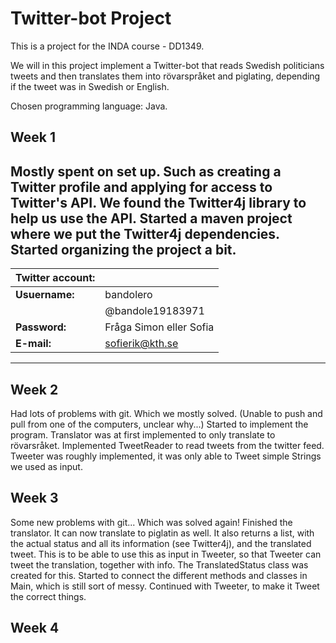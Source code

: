 # Twitter-bot Project
This is a project for the INDA course - DD1349.  

We will in this project implement a Twitter-bot that reads Swedish politicians tweets and then translates them  into 
rövarspråket and piglating, depending if the tweet was in Swedish or English. 

Chosen programming language: Java.

## Week 1
Mostly spent on set up. Such as creating a Twitter profile and applying for access to Twitter's API. 
We found the Twitter4j library to help us use the API. 
Started a maven project where we put the Twitter4j dependencies. Started organizing the project a bit. 
---
|Twitter account:  |                        |
|------------------|------------------------|
|**Usuername:**    |bandolero               |
|                  |@bandole19183971        |
|**Password:**     |Fråga Simon eller Sofia |
|**E-mail:**       | sofierik@kth.se        |
---

## Week 2
Had lots of problems with git. Which we mostly solved. (Unable to push and pull from one of the computers, unclear why...) 
Started to implement the program. Translator was at first implemented to only translate to rövarsråket. Implemented TweetReader 
to read tweets from the twitter feed. Tweeter was roughly implemented, it was only able to Tweet simple Strings we used as input. 

## Week 3
Some new problems with git... Which was solved again! 
Finished the translator. It can now translate to piglatin as well. It also returns a list, with the actual status and all its information (see Twitter4j),
and the translated tweet. This is to be able to use this as input in Tweeter, so that Tweeter can tweet the translation, together with info. 
The TranslatedStatus class was created for this. Started to connect the different methods and classes in Main, which is still sort of messy.
Continued with Tweeter, to make it Tweet the correct things. 

## Week 4

